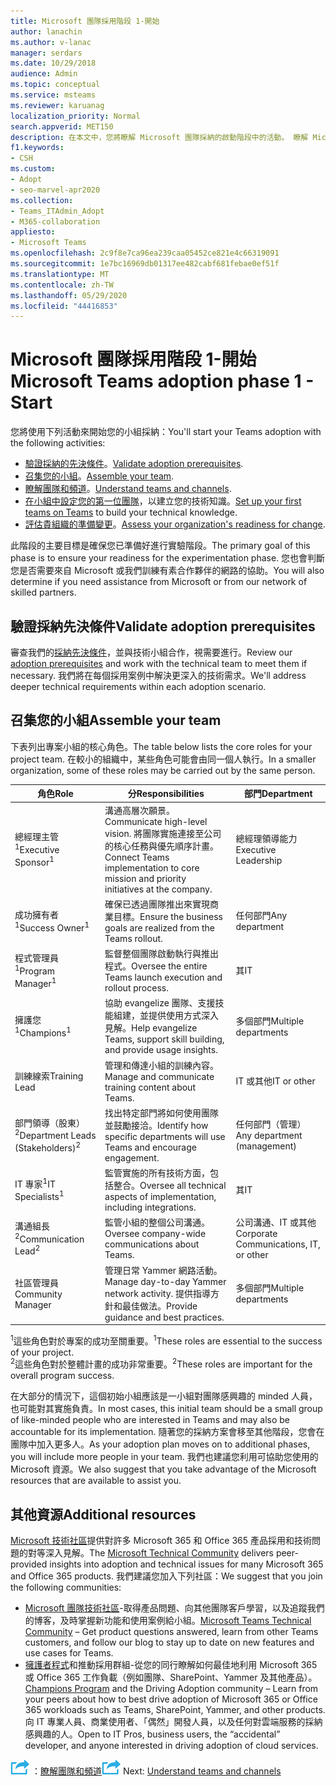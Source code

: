 ```yaml
---
title: Microsoft 團隊採用階段 1-開始
author: lanachin
ms.author: v-lanac
manager: serdars
ms.date: 10/29/2018
audience: Admin
ms.topic: conceptual
ms.service: msteams
ms.reviewer: karuanag
localization_priority: Normal
search.appverid: MET150
description: 在本文中，您將瞭解 Microsoft 團隊採納的啟動階段中的活動。 瞭解 Microsoft 團隊設定和小組規劃的最佳做法。
f1.keywords:
- CSH
ms.custom:
- Adopt
- seo-marvel-apr2020
ms.collection:
- Teams_ITAdmin_Adopt
- M365-collaboration
appliesto:
- Microsoft Teams
ms.openlocfilehash: 2c9f8e7ca96ea239caa05452ce821e4c66319091
ms.sourcegitcommit: 1e7bc16969db01317ee482cabf681febae0ef51f
ms.translationtype: MT
ms.contentlocale: zh-TW
ms.lasthandoff: 05/29/2020
ms.locfileid: "44416853"
---
```

# <a name="microsoft-teams-adoption-phase-1---start"></a><span data-ttu-id="72337-104">Microsoft 團隊採用階段 1-開始</span><span class="sxs-lookup"><span data-stu-id="72337-104">Microsoft Teams adoption phase 1 - Start</span></span>

<span data-ttu-id="72337-105">您將使用下列活動來開始您的小組採納：</span><span class="sxs-lookup"><span data-stu-id="72337-105">You'll start your Teams adoption with the following activities:</span></span>

- <span data-ttu-id="72337-106">[驗證採納的先決條件](#validate-adoption-prerequisites)。</span><span class="sxs-lookup"><span data-stu-id="72337-106">[Validate adoption prerequisites](#validate-adoption-prerequisites).</span></span>
- <span data-ttu-id="72337-107">[召集您的小組](#assemble-your-team)。</span><span class="sxs-lookup"><span data-stu-id="72337-107">[Assemble your team](#assemble-your-team).</span></span>
- <span data-ttu-id="72337-108">[瞭解團隊和頻道](teams-adoption-understand-teams-and-channels.md)。</span><span class="sxs-lookup"><span data-stu-id="72337-108">[Understand teams and channels](teams-adoption-understand-teams-and-channels.md).</span></span>
- <span data-ttu-id="72337-109">[在小組中設定您的第一位團隊](teams-adoption-your-first-teams.md)，以建立您的技術知識。</span><span class="sxs-lookup"><span data-stu-id="72337-109">[Set up your first teams on Teams](teams-adoption-your-first-teams.md) to build your technical knowledge.</span></span>
- <span data-ttu-id="72337-110">[評估貴組織的準備變更](teams-adoption-assess-readiness.md)。</span><span class="sxs-lookup"><span data-stu-id="72337-110">[Assess your organization's readiness for change](teams-adoption-assess-readiness.md).</span></span>

<span data-ttu-id="72337-111">此階段的主要目標是確保您已準備好進行實驗階段。</span><span class="sxs-lookup"><span data-stu-id="72337-111">The primary goal of this phase is to ensure your readiness for the experimentation phase.</span></span> <span data-ttu-id="72337-112">您也會判斷您是否需要來自 Microsoft 或我們訓練有素合作夥伴的網路的協助。</span><span class="sxs-lookup"><span data-stu-id="72337-112">You will also determine if you need assistance from Microsoft or from our network of skilled partners.</span></span>  

## <a name="validate-adoption-prerequisites"></a><span data-ttu-id="72337-113">驗證採納先決條件</span><span class="sxs-lookup"><span data-stu-id="72337-113">Validate adoption prerequisites</span></span>

<span data-ttu-id="72337-114">審查我們的[採納先決條件](teams-adoption-get-started.md#adoption-prerequisites)，並與技術小組合作，視需要進行。</span><span class="sxs-lookup"><span data-stu-id="72337-114">Review our [adoption prerequisites](teams-adoption-get-started.md#adoption-prerequisites) and work with the technical team to meet them if necessary.</span></span> <span data-ttu-id="72337-115">我們將在每個採用案例中解決更深入的技術需求。</span><span class="sxs-lookup"><span data-stu-id="72337-115">We'll address deeper technical requirements within each adoption scenario.</span></span>

## <a name="assemble-your-team"></a><span data-ttu-id="72337-116">召集您的小組</span><span class="sxs-lookup"><span data-stu-id="72337-116">Assemble your team</span></span>

<span data-ttu-id="72337-117">下表列出專案小組的核心角色。</span><span class="sxs-lookup"><span data-stu-id="72337-117">The table below lists the core roles for your project team.</span></span> <span data-ttu-id="72337-118">在較小的組織中，某些角色可能會由同一個人執行。</span><span class="sxs-lookup"><span data-stu-id="72337-118">In a smaller organization, some of these roles may be carried out by the same person.</span></span>

| <span data-ttu-id="72337-119">角色</span><span class="sxs-lookup"><span data-stu-id="72337-119">Role</span></span> | <span data-ttu-id="72337-120">分</span><span class="sxs-lookup"><span data-stu-id="72337-120">Responsibilities</span></span> | <span data-ttu-id="72337-121">部門</span><span class="sxs-lookup"><span data-stu-id="72337-121">Department</span></span> |
| ---- | ---------------- | ---------- |
| <span data-ttu-id="72337-122">總經理主管<sup>1</sup></span><span class="sxs-lookup"><span data-stu-id="72337-122">Executive Sponsor<sup>1</sup></span></span> | <span data-ttu-id="72337-123">溝通高層次願景。</span><span class="sxs-lookup"><span data-stu-id="72337-123">Communicate high-level vision.</span></span> <span data-ttu-id="72337-124">將團隊實施連接至公司的核心任務與優先順序計畫。</span><span class="sxs-lookup"><span data-stu-id="72337-124">Connect Teams implementation to core mission and priority initiatives at the company.</span></span> | <span data-ttu-id="72337-125">總經理領導能力</span><span class="sxs-lookup"><span data-stu-id="72337-125">Executive Leadership</span></span> |
| <span data-ttu-id="72337-126">成功擁有者<sup>1</sup></span><span class="sxs-lookup"><span data-stu-id="72337-126">Success Owner<sup>1</sup></span></span> | <span data-ttu-id="72337-127">確保已透過團隊推出來實現商業目標。</span><span class="sxs-lookup"><span data-stu-id="72337-127">Ensure the business goals are realized from the Teams rollout.</span></span> | <span data-ttu-id="72337-128">任何部門</span><span class="sxs-lookup"><span data-stu-id="72337-128">Any department</span></span> |
| <span data-ttu-id="72337-129">程式管理員<sup>1</sup></span><span class="sxs-lookup"><span data-stu-id="72337-129">Program Manager<sup>1</sup></span></span> | <span data-ttu-id="72337-130">監督整個團隊啟動執行與推出程式。</span><span class="sxs-lookup"><span data-stu-id="72337-130">Oversee the entire Teams launch execution and rollout process.</span></span> | <span data-ttu-id="72337-131">其</span><span class="sxs-lookup"><span data-stu-id="72337-131">IT</span></span> |
| <span data-ttu-id="72337-132">擁護您<sup>1</sup></span><span class="sxs-lookup"><span data-stu-id="72337-132">Champions<sup>1</sup></span></span> | <span data-ttu-id="72337-133">協助 evangelize 團隊、支援技能組建，並提供使用方式深入見解。</span><span class="sxs-lookup"><span data-stu-id="72337-133">Help evangelize Teams, support skill building, and provide usage insights.</span></span> | <span data-ttu-id="72337-134">多個部門</span><span class="sxs-lookup"><span data-stu-id="72337-134">Multiple departments</span></span> |
| <span data-ttu-id="72337-135">訓練線索</span><span class="sxs-lookup"><span data-stu-id="72337-135">Training Lead</span></span> | <span data-ttu-id="72337-136">管理和傳達小組的訓練內容。</span><span class="sxs-lookup"><span data-stu-id="72337-136">Manage and communicate training content about Teams.</span></span> | <span data-ttu-id="72337-137">IT 或其他</span><span class="sxs-lookup"><span data-stu-id="72337-137">IT or other</span></span> |
| <span data-ttu-id="72337-138">部門領導（股東）<sup>2</sup></span><span class="sxs-lookup"><span data-stu-id="72337-138">Department Leads (Stakeholders)<sup>2</sup></span></span> | <span data-ttu-id="72337-139">找出特定部門將如何使用團隊並鼓勵接洽。</span><span class="sxs-lookup"><span data-stu-id="72337-139">Identify how specific departments will use Teams and encourage engagement.</span></span> | <span data-ttu-id="72337-140">任何部門（管理）</span><span class="sxs-lookup"><span data-stu-id="72337-140">Any department (management)</span></span> |
| <span data-ttu-id="72337-141">IT 專家<sup>1</sup></span><span class="sxs-lookup"><span data-stu-id="72337-141">IT Specialists<sup>1</sup></span></span> | <span data-ttu-id="72337-142">監管實施的所有技術方面，包括整合。</span><span class="sxs-lookup"><span data-stu-id="72337-142">Oversee all technical aspects of implementation, including integrations.</span></span> | <span data-ttu-id="72337-143">其</span><span class="sxs-lookup"><span data-stu-id="72337-143">IT</span></span> |
| <span data-ttu-id="72337-144">溝通組長<sup>2</sup></span><span class="sxs-lookup"><span data-stu-id="72337-144">Communication Lead<sup>2</sup></span></span> | <span data-ttu-id="72337-145">監管小組的整個公司溝通。</span><span class="sxs-lookup"><span data-stu-id="72337-145">Oversee company-wide communications about Teams.</span></span> | <span data-ttu-id="72337-146">公司溝通、IT 或其他</span><span class="sxs-lookup"><span data-stu-id="72337-146">Corporate Communications, IT, or other</span></span> |
| <span data-ttu-id="72337-147">社區管理員</span><span class="sxs-lookup"><span data-stu-id="72337-147">Community Manager</span></span> | <span data-ttu-id="72337-148">管理日常 Yammer 網路活動。</span><span class="sxs-lookup"><span data-stu-id="72337-148">Manage day-to-day Yammer network activity.</span></span> <span data-ttu-id="72337-149">提供指導方針和最佳做法。</span><span class="sxs-lookup"><span data-stu-id="72337-149">Provide guidance and best practices.</span></span> | <span data-ttu-id="72337-150">多個部門</span><span class="sxs-lookup"><span data-stu-id="72337-150">Multiple departments</span></span> |

<span data-ttu-id="72337-151"><sup>1</sup>這些角色對於專案的成功至關重要。</span><span class="sxs-lookup"><span data-stu-id="72337-151"><sup>1</sup>These roles are essential to the success of your project.</span></span></br>
<span data-ttu-id="72337-152"><sup>2</sup>這些角色對於整體計畫的成功非常重要。</span><span class="sxs-lookup"><span data-stu-id="72337-152"><sup>2</sup>These roles are important for the overall program success.</span></span>

<span data-ttu-id="72337-153">在大部分的情況下，這個初始小組應該是一小組對團隊感興趣的 minded 人員，也可能對其實施負責。</span><span class="sxs-lookup"><span data-stu-id="72337-153">In most cases, this initial team should be a small group of like-minded people who are interested in Teams and may also be accountable for its implementation.</span></span> <span data-ttu-id="72337-154">隨著您的採納方案會移至其他階段，您會在團隊中加入更多人。</span><span class="sxs-lookup"><span data-stu-id="72337-154">As your adoption plan moves on to additional phases, you will include more people in your team.</span></span> <span data-ttu-id="72337-155">我們也建議您利用可協助您使用的 Microsoft 資源。</span><span class="sxs-lookup"><span data-stu-id="72337-155">We also suggest that you take advantage of the Microsoft resources that are available to assist you.</span></span> 

## <a name="additional-resources"></a><span data-ttu-id="72337-156">其他資源</span><span class="sxs-lookup"><span data-stu-id="72337-156">Additional resources</span></span>

<span data-ttu-id="72337-157">[Microsoft 技術社區](https://aka.ms/TechCommunity)提供對許多 Microsoft 365 和 Office 365 產品採用和技術問題的對等深入見解。</span><span class="sxs-lookup"><span data-stu-id="72337-157">The [Microsoft Technical Community](https://aka.ms/TechCommunity) delivers peer-provided insights into adoption and technical issues for many Microsoft 365 and Office 365 products.</span></span> <span data-ttu-id="72337-158">我們建議您加入下列社區：</span><span class="sxs-lookup"><span data-stu-id="72337-158">We suggest that you join the following communities:</span></span>

- <span data-ttu-id="72337-159">[Microsoft 團隊技術社區](https://aka.ms/TeamsCommunity)-取得產品問題、向其他團隊客戶學習，以及追蹤我們的博客，及時掌握新功能和使用案例給小組。</span><span class="sxs-lookup"><span data-stu-id="72337-159">[Microsoft Teams Technical Community](https://aka.ms/TeamsCommunity) – Get product questions answered, learn from other Teams customers, and follow our blog to stay up to date on new features and use cases for Teams.</span></span> 
- <span data-ttu-id="72337-160">[擁護者程式](https://aka.ms/O365Champions)和推動採用群組-從您的同行瞭解如何最佳地利用 Microsoft 365 或 Office 365 工作負載（例如團隊、SharePoint、Yammer 及其他產品）。</span><span class="sxs-lookup"><span data-stu-id="72337-160">[Champions Program](https://aka.ms/O365Champions) and the Driving Adoption community – Learn from your peers about how to best drive adoption of Microsoft 365 or Office 365 workloads such as Teams, SharePoint, Yammer, and other products.</span></span> <span data-ttu-id="72337-161">向 IT 專業人員、商業使用者、「偶然」開發人員，以及任何對雲端服務的採納感興趣的人。</span><span class="sxs-lookup"><span data-stu-id="72337-161">Open to IT Pros, business users, the “accidental” developer, and anyone interested in driving adoption of cloud services.</span></span>  


<span data-ttu-id="72337-162">![代表下一個步驟的圖示 ](media/teams-adoption-next-icon.png) ：[瞭解團隊和頻道](teams-adoption-understand-teams-and-channels.md)</span><span class="sxs-lookup"><span data-stu-id="72337-162">![An icon representing the next step](media/teams-adoption-next-icon.png) Next: [Understand teams and channels](teams-adoption-understand-teams-and-channels.md)</span></span>
